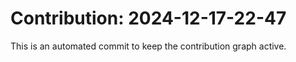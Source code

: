 # Contribution: 2024-12-17-22-47
This is an automated commit to keep the contribution graph active.
